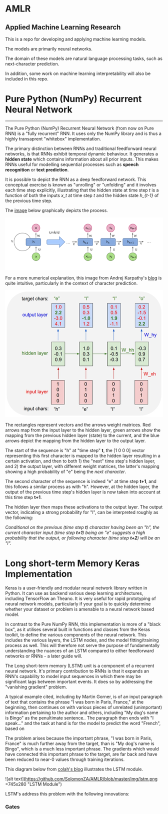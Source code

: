 # AMLR
Applied Machine Learning Research
---

This is a repo for developing and applying machine learning models.

The models are primarily neural networks.

The domain of these models are natural language processing tasks, such as next-character prediction.

In addition, some work on machine learning interpretability will also be included in this repo.

# Pure Python (NumPy) Recurrent Neural Network
---

The Pure Python (NumPy) Recurrent Neural Network (from now on Pure RNN) is a "fully recurrent" RNN. It uses only the NumPy library and is thus a highly transaprent "whitebox" implementation.

The primary distinction between RNNs and traditional feedforward neural networks, is that RNNs exhibit temporal dynamic behaviour. It generates a **hidden state** which contains information about all prior inputs. This makes RNNs useful for modelling sequential processes such as **speech recognition** or **text prediction**.

It is possible to depict the RNN as a deep feedforward network. This conceptual exercise is known as "unrolling" or "unfolding" and it involves each time step explicitly, illustrating that the hidden state at time step *t* is a function of both the inputs *x_t* at time step *t* and the hidden state *h_{t-1}* of the previous time step.

The [image](https://en.wikipedia.org/wiki/Recurrent_neural_network "RNN - Wikipedia") below graphically depicts the process.

![alt text](https://github.com/SolomonZA/AMLR/blob/master/img/rnn_unrolled.png "Logo Title Text 1")

For a more numerical explanation, this image from Andrej Karpathy's [blog](http://karpathy.github.io/2015/05/21/rnn-effectiveness/ "Unreasonable Effectiveness of RNNs") is quite intuitive, particularly in the context of character prediction.

![alt text](https://github.com/SolomonZA/AMLR/blob/master/img/rnn_unrolled_1.jpeg "Unrolled RNN")

The rectangles represent vectors and the arrows weight matrices. Red arrows map from the input layer to the hidden layer, green arrows show the mapping from the previous hidden layer (state) to the current, and the blue arrows depict the mapping from the hidden layer to the output layer.

The start of the sequence is "h" at "time step" **t**, the [1 0 0 0] vector representing this first character is mapped to the hidden layer resulting in a certain activation, and then to both 1) the "next" time step's hidden layer, and 2) the output layer, with different weight matrices, the latter's mapping showing a high probability of "e" being the *next character*.

The second character of the sequence is indeed "e" at time step **t+1**, and this follows a similar process as with "h". However, at the hidden layer, the output of the previous time step's hidden layer is now taken into account at this time step **t+1**.

The hidden layer then maps these activations to the output layer. The output vector, indicating a strong probability for "l", can be interpreted roughly as the following:

*Conditional on the previous (time step **t**) character having been an "h", the current character input (time step **t+1**) being an "e" suggests a high probability that the output, or following character (time step **t+2**) will be an "l".*

# Long short-term Memory Keras Implementation

Keras is a user-friendly and modular neural network library written in Python. It can use as backend various deep learning architectures, including TensorFlow an Theano. It is very useful for rapid prototyping of neural network models, particularly if your goal is to quickly determine whether your dataset or problem is amenable to a neural network based model.

In contrast to the Pure NumPy RNN, this implementation is more of a "black box", as it utilises several built in functions and classes from the Keras toolkit, to define the various components of the neural network. This includes the various layers, the LSTM nodes, and the model fitting/training process as well. This will therefore not serve the purpose of fundamentally understanding the nuances of an LSTM compared to either feedforward networks or RNNs - a later guide will. 

The Long short-term memory (LSTM) unit is a component of a recurrent neural network. It's primary contribution to RNNs is that it expands an RNN's capability to model input sequences in which there may be significant lags between important events. It does so by addressing the "vanishing gradient" problem.

A typical example cited, including by Martin Gorner, is of an input  paragraph of text that contains the phrase "I was born in Paris, France," at the beginning, then continues on with various pieces of unrelated (unimportant) information pertaining to the author and others, including "My dog's name is Bingo" as the penultimate sentence.. The paragraph then ends with "I speak..." and the task at hand is for the model to predict the word "French", based on

The problem arises because the important phrase, "I was born in Paris, France" is much further away from the target, than is "My dog's name is Bingo", which is a much less important phrase. The gradients which would have connected this important phrase to the target, are far back and have been reduced to near-0 values through training iterations.

This diagram below from [colah's blog](http://colah.github.io/posts/2015-08-Understanding-LSTMs/ "LSTM Module") illustrates the LSTM module.

![alt text](https://github.com/SolomonZA/AMLR/blob/master/img/lstm.png =745x280 "LSTM Module")

LSTM's address this problem with the following innovations:

### Gates

